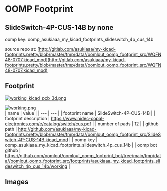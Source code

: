 # OOMP Footprint  
## SlideSwitch-4P-CUS-14B  by none  
  
oomp key: oomp_asukiaaa_my_kicad_footprints_slideswitch_4p_cus_14b  
  
source repo at: [http://gitlab.com/asukiaaa/my-kicad-footprints.pretty/blob/master/tmp/data//oomlout_oomp_footprint_src/WQFN48-0707.kicad_mod](http://gitlab.com/asukiaaa/my-kicad-footprints.pretty/blob/master/tmp/data//oomlout_oomp_footprint_src/WQFN48-0707.kicad_mod)  
## Footprint  
  
[![working_kicad_pcb_3d.png](working_kicad_pcb_3d_600.png)](working_kicad_pcb_3d.png)  
  
[![working.png](working_600.png)](working.png)  
| name | value | 
| --- | --- | 
| footprint name | SlideSwitch-4P-CUS-14B | 
| footprint description | https://www.nidec-copal-electronics.com/e/catalog/switch/cus.pdf | 
| number of pads | 12 | 
| github path | http://github.com/asukiaaa/my-kicad-footprints.pretty/blob/master/tmp/data//oomlout_oomp_footprint_src/SlideSwitch-4P-CUS-14B.kicad_mod | 
| oomp key | oomp_asukiaaa_my_kicad_footprints_slideswitch_4p_cus_14b | 
| oomp bot github | https://github.com/oomlout/oomlout_oomp_footprint_bot/tree/main/tmp/data//oomlout_oomp_footprint_src/footprints/asukiaaa_my_kicad_footprints_slideswitch_4p_cus_14b/working | 
## Images  
